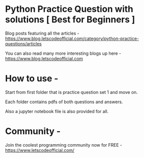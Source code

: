 # Python Practice Question with solutions [ Best for Beginners ]


Blog posts featuring all the articles - https://www.blog.letscodeofficial.com/category/python-practice-questions/articles

You can also read many more interesting blogs up here - https://www.blog.letscodeofficial.com


# How to use - 

Start from first folder that is practice question set 1 and move on.

Each folder contains pdfs of both questions and answers.

Also a jupyter notebook file is also provided for all.


# Community - 

Join the coolest programming community now for FREE - https://www.letscodeofficial.com/
